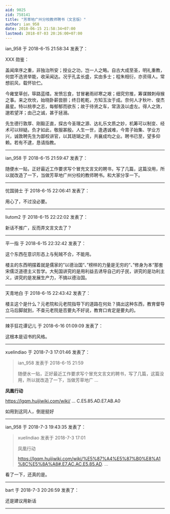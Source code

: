 ```yaml
---
aid: 9025
zid: 758141
title: "芳草地广州分校教师聘书（文言版）"
author: ian_958
date: 2018-06-15 21:58:34+07:00
lastmod: 2018-07-03 20:26:00+07:00
---
```


ian_958 于 2018-6-15 21:58:34 发表了：

XXX 勋鉴：

盖闻庠序之重，非独治所安；授业之功，岂一人之略。自古大成至圣，明礼重教，何尝不选贤举能，收采闻达。况乎孔孟长盛，实由多士；程朱相衍，亦资得人。常想前风，载怀钦伫。

今雍堂草创，筚路蓝缕。发愤忘食，甘冒暑雨祁寒之艰；细究穷推，筹谋棘刺母猴之事。来之坎坎，始晓卧薪尝胆；终日乾乾，方知玉汝于成。奈何人才秋叶、俊杰晨星。特以桃李之志，每郁郁而欲东；故于待贤之车，常汲汲以虚左。得人之效，邈若望洋；由己之诚，甚于拯溺。

先生德行敦厚、刚毅正直，探古今圣理之源、达礼乐文质之妙，机筹可以制变、经术可以辩疑。负才如此，敬服甚殷。人生一世，逢遇诚难，今胄子始集、学业方兴，诚敦聘先生为鄙校讲官，以其琏瑚之资，共襄成均之业。聘书已至，望多仰赖。若有不逮，恳请指教。

---

ian_958 于 2018-6-15 21:59:47 发表了：

随便水一贴，正好最近工作要求写个冒充文言文的聘书，写了几篇，这篇没用，所以就改造了一下，当做芳草地广州分校的教师聘书。和大家分享一下。

---

忧国骑士 于 2018-6-15 22:06:41 发表了：

用心了，不过没必要。

---

liutom2 于 2018-6-15 22:22:02 发表了：

新话不推广，反而弄文言文去了？

---

平一指 于 2018-6-15 22:32:42 发表了：

这个东西在意识形态上与髡贼不合，不能用。

楼主的东西明摆着就是儒家的”以德治国“、”榜样的力量是无穷的“、”修身为本“那套宋儒泛道德主义哲学。大髡国讲究的是用利益去诱导自己的子民，讲究的是功利主义，讲究的是发展生产力，不搞以德治国。

---

天青地白 于 2018-6-15 22:43:42 发表了：

楼主这个是什么？元老院和元老院指导下的道路在何处？搞出这种东西，教育督导立马后脚就到，不查元老院是否要丸不好说，教育口肯定是要丸的。

---

辣手狂花谭记儿 于 2018-6-16 01:09:09 发表了：

这根本是诏书的风格。

---

xuelindiao 于 2018-7-3 17:01:46 发表了：

> ian_958 发表于 2018-6-15 21:59
>
> 随便水一贴，正好最近工作要求写个冒充文言文的聘书，写了几篇，这篇没用，所以就改造了一下，当做芳草地广 ...

**凤凰行动**

https://lgqm.huijiwiki.com/wiki/ ... C.E5.85.AD.E7.AB.A0

如用到这同人，倒是挺好

---

ian_958 于 2018-7-3 19:43:35 发表了：

> xuelindiao 发表于 2018-7-3 17:01
>
> 凤凰行动
>
> https://lgqm.huijiwiki.com/wiki/%E5%87%A4%E5%87%B0%E8%A1%8C%E5%8A%A8#.E7.AC.AC.E5.85.AD. ...

看了一下，还真的是。

---

bart 于 2018-7-3 20:26:59 发表了：

还是建议用新话

---
